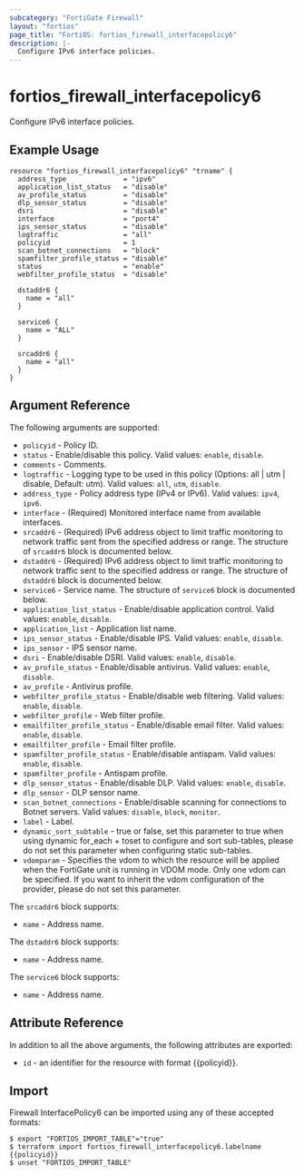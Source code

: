 ```yaml
---
subcategory: "FortiGate Firewall"
layout: "fortios"
page_title: "FortiOS: fortios_firewall_interfacepolicy6"
description: |-
  Configure IPv6 interface policies.
---
```


# fortios_firewall_interfacepolicy6
Configure IPv6 interface policies.

## Example Usage

```hcl
resource "fortios_firewall_interfacepolicy6" "trname" {
  address_type              = "ipv6"
  application_list_status   = "disable"
  av_profile_status         = "disable"
  dlp_sensor_status         = "disable"
  dsri                      = "disable"
  interface                 = "port4"
  ips_sensor_status         = "disable"
  logtraffic                = "all"
  policyid                  = 1
  scan_botnet_connections   = "block"
  spamfilter_profile_status = "disable"
  status                    = "enable"
  webfilter_profile_status  = "disable"

  dstaddr6 {
    name = "all"
  }

  service6 {
    name = "ALL"
  }

  srcaddr6 {
    name = "all"
  }
}
```

## Argument Reference

The following arguments are supported:

* `policyid` - Policy ID.
* `status` - Enable/disable this policy. Valid values: `enable`, `disable`.
* `comments` - Comments.
* `logtraffic` - Logging type to be used in this policy (Options: all | utm | disable, Default: utm). Valid values: `all`, `utm`, `disable`.
* `address_type` - Policy address type (IPv4 or IPv6). Valid values: `ipv4`, `ipv6`.
* `interface` - (Required) Monitored interface name from available interfaces.
* `srcaddr6` - (Required) IPv6 address object to limit traffic monitoring to network traffic sent from the specified address or range. The structure of `srcaddr6` block is documented below.
* `dstaddr6` - (Required) IPv6 address object to limit traffic monitoring to network traffic sent to the specified address or range. The structure of `dstaddr6` block is documented below.
* `service6` - Service name. The structure of `service6` block is documented below.
* `application_list_status` - Enable/disable application control. Valid values: `enable`, `disable`.
* `application_list` - Application list name.
* `ips_sensor_status` - Enable/disable IPS. Valid values: `enable`, `disable`.
* `ips_sensor` - IPS sensor name.
* `dsri` - Enable/disable DSRI. Valid values: `enable`, `disable`.
* `av_profile_status` - Enable/disable antivirus. Valid values: `enable`, `disable`.
* `av_profile` - Antivirus profile.
* `webfilter_profile_status` - Enable/disable web filtering. Valid values: `enable`, `disable`.
* `webfilter_profile` - Web filter profile.
* `emailfilter_profile_status` - Enable/disable email filter. Valid values: `enable`, `disable`.
* `emailfilter_profile` - Email filter profile.
* `spamfilter_profile_status` - Enable/disable antispam. Valid values: `enable`, `disable`.
* `spamfilter_profile` - Antispam profile.
* `dlp_sensor_status` - Enable/disable DLP. Valid values: `enable`, `disable`.
* `dlp_sensor` - DLP sensor name.
* `scan_botnet_connections` - Enable/disable scanning for connections to Botnet servers. Valid values: `disable`, `block`, `monitor`.
* `label` - Label.
* `dynamic_sort_subtable` - true or false, set this parameter to true when using dynamic for_each + toset to configure and sort sub-tables, please do not set this parameter when configuring static sub-tables.
* `vdomparam` - Specifies the vdom to which the resource will be applied when the FortiGate unit is running in VDOM mode. Only one vdom can be specified. If you want to inherit the vdom configuration of the provider, please do not set this parameter.

The `srcaddr6` block supports:

* `name` - Address name.

The `dstaddr6` block supports:

* `name` - Address name.

The `service6` block supports:

* `name` - Address name.


## Attribute Reference

In addition to all the above arguments, the following attributes are exported:
* `id` - an identifier for the resource with format {{policyid}}.

## Import

Firewall InterfacePolicy6 can be imported using any of these accepted formats:
```
$ export "FORTIOS_IMPORT_TABLE"="true"
$ terraform import fortios_firewall_interfacepolicy6.labelname {{policyid}}
$ unset "FORTIOS_IMPORT_TABLE"
```
